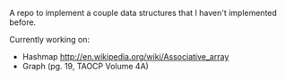 A repo to implement a couple data structures that I haven't implemented before.

Currently working on:
- Hashmap http://en.wikipedia.org/wiki/Associative_array
- Graph (pg. 19, TAOCP Volume 4A)
